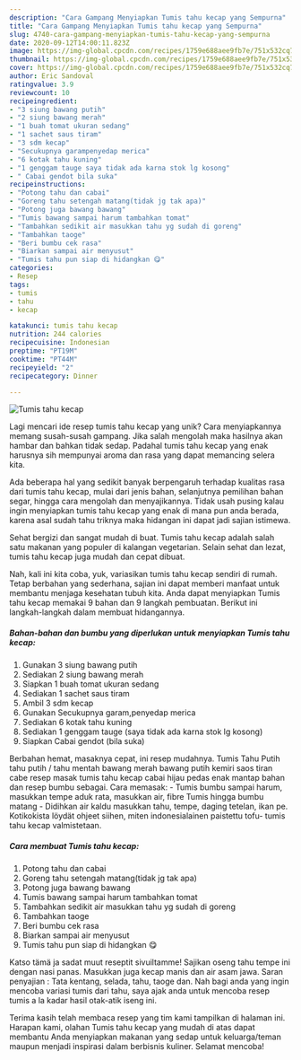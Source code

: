 ```yaml
---
description: "Cara Gampang Menyiapkan Tumis tahu kecap yang Sempurna"
title: "Cara Gampang Menyiapkan Tumis tahu kecap yang Sempurna"
slug: 4740-cara-gampang-menyiapkan-tumis-tahu-kecap-yang-sempurna
date: 2020-09-12T14:00:11.823Z
image: https://img-global.cpcdn.com/recipes/1759e688aee9fb7e/751x532cq70/tumis-tahu-kecap-foto-resep-utama.jpg
thumbnail: https://img-global.cpcdn.com/recipes/1759e688aee9fb7e/751x532cq70/tumis-tahu-kecap-foto-resep-utama.jpg
cover: https://img-global.cpcdn.com/recipes/1759e688aee9fb7e/751x532cq70/tumis-tahu-kecap-foto-resep-utama.jpg
author: Eric Sandoval
ratingvalue: 3.9
reviewcount: 10
recipeingredient:
- "3 siung bawang putih"
- "2 siung bawang merah"
- "1 buah tomat ukuran sedang"
- "1 sachet saus tiram"
- "3 sdm kecap"
- "Secukupnya garampenyedap merica"
- "6 kotak tahu kuning"
- "1 genggam tauge saya tidak ada karna stok lg kosong"
- " Cabai gendot bila suka"
recipeinstructions:
- "Potong tahu dan cabai"
- "Goreng tahu setengah matang(tidak jg tak apa)"
- "Potong juga bawang bawang"
- "Tumis bawang sampai harum tambahkan tomat"
- "Tambahkan sedikit air masukkan tahu yg sudah di goreng"
- "Tambahkan taoge"
- "Beri bumbu cek rasa"
- "Biarkan sampai air menyusut"
- "Tumis tahu pun siap di hidangkan 😋"
categories:
- Resep
tags:
- tumis
- tahu
- kecap

katakunci: tumis tahu kecap 
nutrition: 244 calories
recipecuisine: Indonesian
preptime: "PT19M"
cooktime: "PT44M"
recipeyield: "2"
recipecategory: Dinner

---
```



![Tumis tahu kecap](https://img-global.cpcdn.com/recipes/1759e688aee9fb7e/751x532cq70/tumis-tahu-kecap-foto-resep-utama.jpg)

Lagi mencari ide resep tumis tahu kecap yang unik? Cara menyiapkannya memang susah-susah gampang. Jika salah mengolah maka hasilnya akan hambar dan bahkan tidak sedap. Padahal tumis tahu kecap yang enak harusnya sih mempunyai aroma dan rasa yang dapat memancing selera kita.

Ada beberapa hal yang sedikit banyak berpengaruh terhadap kualitas rasa dari tumis tahu kecap, mulai dari jenis bahan, selanjutnya pemilihan bahan segar, hingga cara mengolah dan menyajikannya. Tidak usah pusing kalau ingin menyiapkan tumis tahu kecap yang enak di mana pun anda berada, karena asal sudah tahu triknya maka hidangan ini dapat jadi sajian istimewa.

Sehat bergizi dan sangat mudah di buat. Tumis tahu kecap adalah salah satu makanan yang populer di kalangan vegetarian. Selain sehat dan lezat, tumis tahu kecap juga mudah dan cepat dibuat.


Nah, kali ini kita coba, yuk, variasikan tumis tahu kecap sendiri di rumah. Tetap berbahan yang sederhana, sajian ini dapat memberi manfaat untuk membantu menjaga kesehatan tubuh kita. Anda dapat menyiapkan Tumis tahu kecap memakai 9 bahan dan 9 langkah pembuatan. Berikut ini langkah-langkah dalam membuat hidangannya.

<!--inarticleads1-->

##### Bahan-bahan dan bumbu yang diperlukan untuk menyiapkan Tumis tahu kecap:

1. Gunakan 3 siung bawang putih
1. Sediakan 2 siung bawang merah
1. Siapkan 1 buah tomat ukuran sedang
1. Sediakan 1 sachet saus tiram
1. Ambil 3 sdm kecap
1. Gunakan Secukupnya garam,penyedap merica
1. Sediakan 6 kotak tahu kuning
1. Sediakan 1 genggam tauge (saya tidak ada karna stok lg kosong)
1. Siapkan  Cabai gendot (bila suka)


Berbahan hemat, masaknya cepat, ini resep mudahnya. Tumis Tahu Putih tahu putih / tahu mentah bawang merah bawang putih kemiri saos tiran cabe resep masak tumis tahu kecap cabai hijau pedas enak mantap bahan dan resep bumbu sebagai. Cara memasak: - Tumis bumbu sampai harum, masukkan tempe aduk rata, masukkan air, fibre Tumis hingga bumbu matang - Didihkan air kaldu masukkan tahu, tempe, daging tetelan, ikan pe. Kotikokista löydät ohjeet siihen, miten indonesialainen paistettu tofu- tumis tahu kecap valmistetaan. 

<!--inarticleads2-->

##### Cara membuat Tumis tahu kecap:

1. Potong tahu dan cabai
1. Goreng tahu setengah matang(tidak jg tak apa)
1. Potong juga bawang bawang
1. Tumis bawang sampai harum tambahkan tomat
1. Tambahkan sedikit air masukkan tahu yg sudah di goreng
1. Tambahkan taoge
1. Beri bumbu cek rasa
1. Biarkan sampai air menyusut
1. Tumis tahu pun siap di hidangkan 😋


Katso tämä ja sadat muut reseptit sivuiltamme! Sajikan oseng tahu tempe ini dengan nasi panas. Masukkan juga kecap manis dan air asam jawa. Saran penyajian : Tata kentang, selada, tahu, taoge dan. Nah bagi anda yang ingin mencoba variasi tumis dari tahu, saya ajak anda untuk mencoba resep tumis a la kadar hasil otak-atik iseng ini. 

Terima kasih telah membaca resep yang tim kami tampilkan di halaman ini. Harapan kami, olahan Tumis tahu kecap yang mudah di atas dapat membantu Anda menyiapkan makanan yang sedap untuk keluarga/teman maupun menjadi inspirasi dalam berbisnis kuliner. Selamat mencoba!
